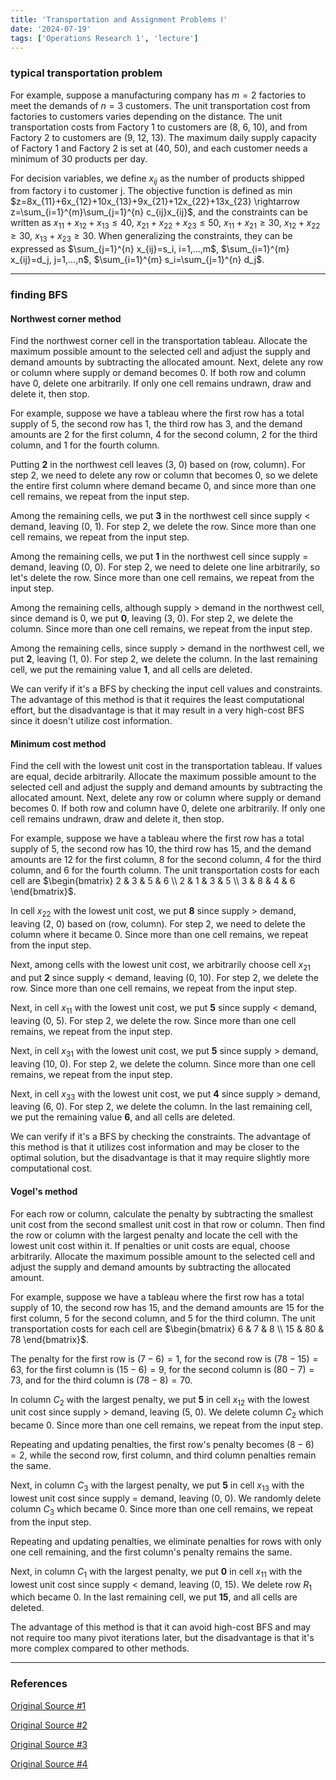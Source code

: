 ```yaml
---
title: 'Transportation and Assignment Problems Ⅰ'
date: '2024-07-19'
tags: ['Operations Research 1', 'lecture']
---
```


### typical transportation problem

For example, suppose a manufacturing company has $m=2$ factories to meet the demands of $n=3$ customers. The unit transportation cost from factories to customers varies depending on the distance. The unit transportation costs from Factory 1 to customers are (8, 6, 10), and from Factory 2 to customers are (9, 12, 13). The maximum daily supply capacity of Factory 1 and Factory 2 is set at (40, 50), and each customer needs a minimum of 30 products per day.

For decision variables, we define $x_{ij}$ as the number of products shipped from factory i to customer j. The objective function is defined as min $z=8x_{11}+6x_{12}+10x_{13}+9x_{21}+12x_{22}+13x_{23} \rightarrow z=\sum_{i=1}^{m}\sum_{j=1}^{n} c_{ij}x_{ij}$, and the constraints can be written as $x_{11}+x_{12}+x_{13} \le 40$, $x_{21}+x_{22}+x_{23} \le 50$, $x_{11}+x_{21} \ge 30$, $x_{12}+x_{22} \ge 30$, $x_{13}+x_{23} \ge 30$. When generalizing the constraints, they can be expressed as $\sum_{j=1}^{n} x_{ij}=s_i, i=1,...,m$, $\sum_{i=1}^{m} x_{ij}=d_j, j=1,...,n$, $\sum_{i=1}^{m} s_i=\sum_{j=1}^{n} d_j$.

---

### finding BFS

#### Northwest corner method

Find the northwest corner cell in the transportation tableau. Allocate the maximum possible amount to the selected cell and adjust the supply and demand amounts by subtracting the allocated amount. Next, delete any row or column where supply or demand becomes 0. If both row and column have 0, delete one arbitrarily. If only one cell remains undrawn, draw and delete it, then stop.

For example, suppose we have a tableau where the first row has a total supply of 5, the second row has 1, the third row has 3, and the demand amounts are 2 for the first column, 4 for the second column, 2 for the third column, and 1 for the fourth column.

Putting **2** in the northwest cell leaves (3, 0) based on (row, column). For step 2, we need to delete any row or column that becomes 0, so we delete the entire first column where demand became 0, and since more than one cell remains, we repeat from the input step.

Among the remaining cells, we put **3** in the northwest cell since supply < demand, leaving (0, 1). For step 2, we delete the row. Since more than one cell remains, we repeat from the input step.

Among the remaining cells, we put **1** in the northwest cell since supply = demand, leaving (0, 0). For step 2, we need to delete one line arbitrarily, so let's delete the row. Since more than one cell remains, we repeat from the input step.

Among the remaining cells, although supply > demand in the northwest cell, since demand is 0, we put **0**, leaving (3, 0). For step 2, we delete the column. Since more than one cell remains, we repeat from the input step.

Among the remaining cells, since supply > demand in the northwest cell, we put **2**, leaving (1, 0). For step 2, we delete the column. In the last remaining cell, we put the remaining value **1**, and all cells are deleted.

We can verify if it's a BFS by checking the input cell values and constraints. The advantage of this method is that it requires the least computational effort, but the disadvantage is that it may result in a very high-cost BFS since it doesn't utilize cost information.

#### Minimum cost method

Find the cell with the lowest unit cost in the transportation tableau. If values are equal, decide arbitrarily. Allocate the maximum possible amount to the selected cell and adjust the supply and demand amounts by subtracting the allocated amount. Next, delete any row or column where supply or demand becomes 0. If both row and column have 0, delete one arbitrarily. If only one cell remains undrawn, draw and delete it, then stop.

For example, suppose we have a tableau where the first row has a total supply of 5, the second row has 10, the third row has 15, and the demand amounts are 12 for the first column, 8 for the second column, 4 for the third column, and 6 for the fourth column. The unit transportation costs for each cell are $\begin{bmatrix} 2 & 3 & 5 & 6 \\ 2 & 1 & 3 & 5 \\ 3 & 8 & 4 & 6 \end{bmatrix}$.

In cell $x_{22}$ with the lowest unit cost, we put **8** since supply > demand, leaving (2, 0) based on (row, column). For step 2, we need to delete the column where it became 0. Since more than one cell remains, we repeat from the input step.

Next, among cells with the lowest unit cost, we arbitrarily choose cell $x_{21}$ and put **2** since supply < demand, leaving (0, 10). For step 2, we delete the row. Since more than one cell remains, we repeat from the input step.

Next, in cell $x_{11}$ with the lowest unit cost, we put **5** since supply < demand, leaving (0, 5). For step 2, we delete the row. Since more than one cell remains, we repeat from the input step.

Next, in cell $x_{31}$ with the lowest unit cost, we put **5** since supply > demand, leaving (10, 0). For step 2, we delete the column. Since more than one cell remains, we repeat from the input step.

Next, in cell $x_{33}$ with the lowest unit cost, we put **4** since supply > demand, leaving (6, 0). For step 2, we delete the column. In the last remaining cell, we put the remaining value **6**, and all cells are deleted.

We can verify if it's a BFS by checking the constraints. The advantage of this method is that it utilizes cost information and may be closer to the optimal solution, but the disadvantage is that it may require slightly more computational cost.

#### Vogel's method

For each row or column, calculate the penalty by subtracting the smallest unit cost from the second smallest unit cost in that row or column. Then find the row or column with the largest penalty and locate the cell with the lowest unit cost within it. If penalties or unit costs are equal, choose arbitrarily. Allocate the maximum possible amount to the selected cell and adjust the supply and demand amounts by subtracting the allocated amount.

For example, suppose we have a tableau where the first row has a total supply of 10, the second row has 15, and the demand amounts are 15 for the first column, 5 for the second column, and 5 for the third column. The unit transportation costs for each cell are $\begin{bmatrix} 6 & 7 & 8 \\ 15 & 80 & 78 \end{bmatrix}$.

The penalty for the first row is $(7-6)=1$, for the second row is $(78-15)=63$, for the first column is $(15-6)=9$, for the second column is $(80-7)=73$, and for the third column is $(78-8)=70$.

In column $C_2$ with the largest penalty, we put **5** in cell $x_{12}$ with the lowest unit cost since supply > demand, leaving (5, 0). We delete column $C_2$ which became 0. Since more than one cell remains, we repeat from the input step.

Repeating and updating penalties, the first row's penalty becomes $(8-6)=2$, while the second row, first column, and third column penalties remain the same.

Next, in column $C_3$ with the largest penalty, we put **5** in cell $x_{13}$ with the lowest unit cost since supply = demand, leaving (0, 0). We randomly delete column $C_3$ which became 0. Since more than one cell remains, we repeat from the input step.

Repeating and updating penalties, we eliminate penalties for rows with only one cell remaining, and the first column's penalty remains the same.

Next, in column $C_1$ with the largest penalty, we put **0** in cell $x_{11}$ with the lowest unit cost since supply < demand, leaving (0, 15). We delete row $R_1$ which became 0. In the last remaining cell, we put **15**, and all cells are deleted.

The advantage of this method is that it can avoid high-cost BFS and may not require too many pivot iterations later, but the disadvantage is that it's more complex compared to other methods.

---

### References

[Original Source #1](https://youtu.be/QzESRTsLnUk?si=prhp9OkWCHKFKr2x)

[Original Source #2](https://youtu.be/v-JcpuQOfjk?si=wQlJ8NV0do-RGrhx)

[Original Source #3](https://youtu.be/YxyTSBs19NE?si=yj9pubEz1KJKk2if)

[Original Source #4](https://youtu.be/6MB4ns6Evak?si=iCwP5-2O_1MMHpU3)


